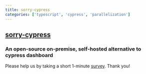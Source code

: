 ```yaml
---
title: sorry-cypress
categories: ['typescript', 'cypress', 'parallelization']
---
```

## [sorry-cypress](https://github.com/agoldis/sorry-cypress)

### An open-source on-premise, self-hosted alternative to cypress dashboard


Please help us by taking a short 1-minute [survey](https://forms.gle/qxoTPFiokLWuc6eZ7). Thank you!
